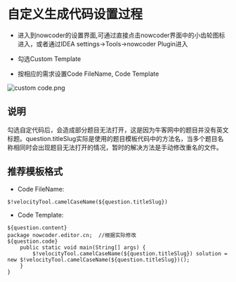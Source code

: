 # 自定义生成代码设置过程

- 进入到nowcoder的设置界面,可通过直接点击nowcoder界面中的小齿轮图标进入，或者通过IDEA settings->Tools->nowcoder Plugin进入

- 勾选Custom Template

- 按相应的需求设置Code FileName, Code Template

![custom code.png](https://s3.bmp.ovh/imgs/2023/02/20/03e1c10c2c76e1b5.png)

## 说明
勾选自定代码后，会造成部分题目无法打开，这是因为牛客网中的题目并没有英文标题。question.titleSlug实际是使用的题目模板代码中的方法名，当多个题目名称相同时会出现题目无法打开的情况，暂时的解决方法是手动修改重名的文件。
## 推荐模板格式

- Code FileName:
```(java)
$!velocityTool.camelCaseName(${question.titleSlug})
```

- Code Template:

```(java)
${question.content}
package nowcoder.editor.cn;  //根据实际修改
${question.code}
    public static void main(String[] args) {
        $!velocityTool.camelCaseName(${question.titleSlug}) solution = new $!velocityTool.camelCaseName(${question.titleSlug})();
    }
}
```

